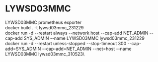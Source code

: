 # LYWSD03MMC 
LYWSD03MMC prometheus exporter\
docker build . -t lywsd03mmc_231229\
docker run -d --restart always --network host --cap-add NET_ADMIN --cap-add SYS_ADMIN --name LYWSD03MMC lywsd03mmc_231229\
docker run -d --restart unless-stopped --stop-timeout 300  --cap-add=SYS_ADMIN --cap-add=NET_ADMIN --net=host --name LYWSD03MMC lywsd03mmc_310523\

